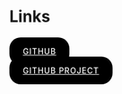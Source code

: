 # Links

<br/>

<a href="https://github.com/xalidevxx/kupitprodatdom.kz" style="padding: 16px 24px; background-color: black; color: white; border-radius: 20px; font-size: 14px; font-weight: 500; letter-spacing: 1px">
	GITHUB
</a>

<br/>
<br/>

<a href="https://github.com/users/xalidevxx/projects/7" style="padding: 16px 24px; background-color: black; color: white; border-radius: 20px; font-size: 14px; font-weight: 500; letter-spacing: 1px">
	GITHUB PROJECT
</a>
